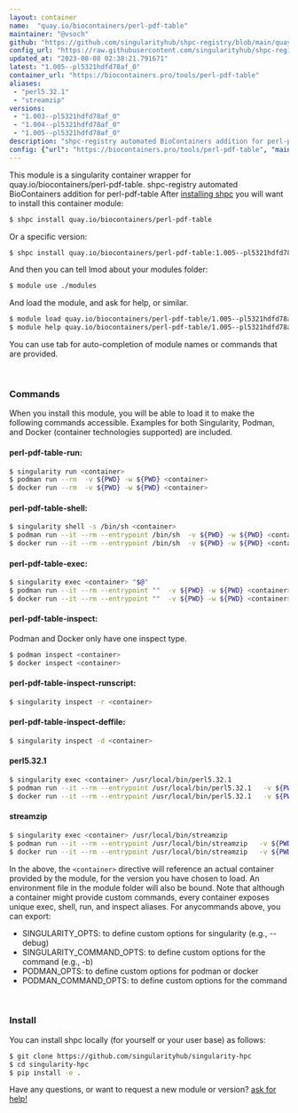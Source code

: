 ```yaml
---
layout: container
name:  "quay.io/biocontainers/perl-pdf-table"
maintainer: "@vsoch"
github: "https://github.com/singularityhub/shpc-registry/blob/main/quay.io/biocontainers/perl-pdf-table/container.yaml"
config_url: "https://raw.githubusercontent.com/singularityhub/shpc-registry/main/quay.io/biocontainers/perl-pdf-table/container.yaml"
updated_at: "2023-08-08 02:38:21.791671"
latest: "1.005--pl5321hdfd78af_0"
container_url: "https://biocontainers.pro/tools/perl-pdf-table"
aliases:
 - "perl5.32.1"
 - "streamzip"
versions:
 - "1.003--pl5321hdfd78af_0"
 - "1.004--pl5321hdfd78af_0"
 - "1.005--pl5321hdfd78af_0"
description: "shpc-registry automated BioContainers addition for perl-pdf-table"
config: {"url": "https://biocontainers.pro/tools/perl-pdf-table", "maintainer": "@vsoch", "description": "shpc-registry automated BioContainers addition for perl-pdf-table", "latest": {"1.005--pl5321hdfd78af_0": "sha256:2964a8b5f1a40ea21dca907fecff369e41031fe47df34299e0e8f0ac593a8833"}, "tags": {"1.003--pl5321hdfd78af_0": "sha256:3d375ceba785d65dbe09b802eb715b8e829573f2b38c9c396ba1362b131b3344", "1.004--pl5321hdfd78af_0": "sha256:70c31a7d263169e218464b613d46e7e4e9c10c5c00572ec2f950891ecdd7005f", "1.005--pl5321hdfd78af_0": "sha256:2964a8b5f1a40ea21dca907fecff369e41031fe47df34299e0e8f0ac593a8833"}, "docker": "quay.io/biocontainers/perl-pdf-table", "aliases": {"perl5.32.1": "/usr/local/bin/perl5.32.1", "streamzip": "/usr/local/bin/streamzip"}}
---
```


This module is a singularity container wrapper for quay.io/biocontainers/perl-pdf-table.
shpc-registry automated BioContainers addition for perl-pdf-table
After [installing shpc](#install) you will want to install this container module:


```bash
$ shpc install quay.io/biocontainers/perl-pdf-table
```

Or a specific version:

```bash
$ shpc install quay.io/biocontainers/perl-pdf-table:1.005--pl5321hdfd78af_0
```

And then you can tell lmod about your modules folder:

```bash
$ module use ./modules
```

And load the module, and ask for help, or similar.

```bash
$ module load quay.io/biocontainers/perl-pdf-table/1.005--pl5321hdfd78af_0
$ module help quay.io/biocontainers/perl-pdf-table/1.005--pl5321hdfd78af_0
```

You can use tab for auto-completion of module names or commands that are provided.

<br>

### Commands

When you install this module, you will be able to load it to make the following commands accessible.
Examples for both Singularity, Podman, and Docker (container technologies supported) are included.

#### perl-pdf-table-run:

```bash
$ singularity run <container>
$ podman run --rm  -v ${PWD} -w ${PWD} <container>
$ docker run --rm  -v ${PWD} -w ${PWD} <container>
```

#### perl-pdf-table-shell:

```bash
$ singularity shell -s /bin/sh <container>
$ podman run --it --rm --entrypoint /bin/sh  -v ${PWD} -w ${PWD} <container>
$ docker run --it --rm --entrypoint /bin/sh  -v ${PWD} -w ${PWD} <container>
```

#### perl-pdf-table-exec:

```bash
$ singularity exec <container> "$@"
$ podman run --it --rm --entrypoint ""  -v ${PWD} -w ${PWD} <container> "$@"
$ docker run --it --rm --entrypoint ""  -v ${PWD} -w ${PWD} <container> "$@"
```

#### perl-pdf-table-inspect:

Podman and Docker only have one inspect type.

```bash
$ podman inspect <container>
$ docker inspect <container>
```

#### perl-pdf-table-inspect-runscript:

```bash
$ singularity inspect -r <container>
```

#### perl-pdf-table-inspect-deffile:

```bash
$ singularity inspect -d <container>
```


#### perl5.32.1

```bash
$ singularity exec <container> /usr/local/bin/perl5.32.1
$ podman run --it --rm --entrypoint /usr/local/bin/perl5.32.1   -v ${PWD} -w ${PWD} <container> -c " $@"
$ docker run --it --rm --entrypoint /usr/local/bin/perl5.32.1   -v ${PWD} -w ${PWD} <container> -c " $@"
```


#### streamzip

```bash
$ singularity exec <container> /usr/local/bin/streamzip
$ podman run --it --rm --entrypoint /usr/local/bin/streamzip   -v ${PWD} -w ${PWD} <container> -c " $@"
$ docker run --it --rm --entrypoint /usr/local/bin/streamzip   -v ${PWD} -w ${PWD} <container> -c " $@"
```



In the above, the `<container>` directive will reference an actual container provided
by the module, for the version you have chosen to load. An environment file in the
module folder will also be bound. Note that although a container
might provide custom commands, every container exposes unique exec, shell, run, and
inspect aliases. For anycommands above, you can export:

 - SINGULARITY_OPTS: to define custom options for singularity (e.g., --debug)
 - SINGULARITY_COMMAND_OPTS: to define custom options for the command (e.g., -b)
 - PODMAN_OPTS: to define custom options for podman or docker
 - PODMAN_COMMAND_OPTS: to define custom options for the command

<br>

### Install

You can install shpc locally (for yourself or your user base) as follows:

```bash
$ git clone https://github.com/singularityhub/singularity-hpc
$ cd singularity-hpc
$ pip install -e .
```

Have any questions, or want to request a new module or version? [ask for help!](https://github.com/singularityhub/singularity-hpc/issues)